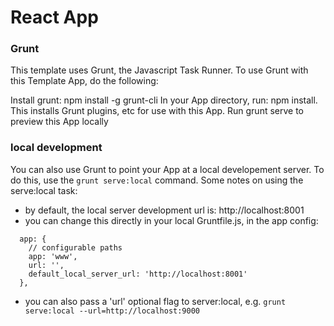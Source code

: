 React App
==========================

### Grunt
This template uses Grunt, the Javascript Task Runner. To use Grunt with this Template App, do the following:

Install grunt: npm install -g grunt-cli
In your App directory, run: npm install. This installs Grunt plugins, etc for use with this App.
Run grunt serve to preview this App locally

###  local development

You can also use Grunt to point your App at a local developement server. To do this, use the ```grunt serve:local``` command. Some notes on using the serve:local task:

* by default, the local server development url is: http://localhost:8001
* you can change this directly in your local Gruntfile.js, in the app config:

```
  app: {
    // configurable paths
    app: 'www',
    url: '',
    default_local_server_url: 'http://localhost:8001'
  },
```

* you can also pass a 'url' optional flag to server:local, e.g. ```grunt serve:local --url=http://localhost:9000```

